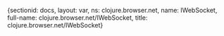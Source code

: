 {sectionid: docs, layout: var, ns: clojure.browser.net, name: IWebSocket, full-name: clojure.browser.net/IWebSocket,
  title: clojure.browser.net/IWebSocket}
